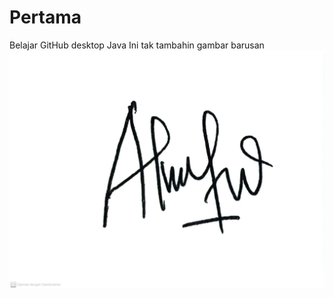 # Pertama
Belajar GitHub desktop Java
Ini tak tambahin gambar barusan 
![Ini gambar lo ](Gbr2.jpeg)
